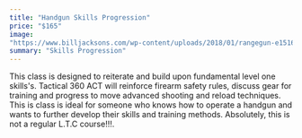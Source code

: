```yaml
---
title: "Handgun Skills Progression"
price: "$165"
image:
"https://www.billjacksons.com/wp-content/uploads/2018/01/rangegun-e1516313135173.jpg"
summary: "Skills Progression"
---
```

This class is designed to reiterate and build upon fundamental level one skills's.  Tactical 360 ACT will reinforce firearm safety rules, discuss gear for training and progress to move advanced shooting and reload techniques.  This is class is ideal for someone who knows how to operate a handgun and wants to further develop their skills and training methods.  Absolutely, this is not a regular L.T.C course!!!.
<!--stackedit_data:
eyJoaXN0b3J5IjpbNDkwOTgzMDQzXX0=
-->
